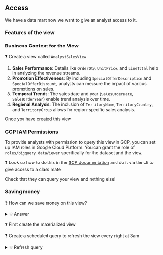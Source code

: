 ## Access

We have a data mart now we want to give an analyst access to it.

### Features of the view

### Business Context for the View

❓ Create a view called `AnalystSalesView`

1. **Sales Performance**: Details like `OrderQty`, `UnitPrice`, and `LineTotal` help in analyzing the revenue streams.
2. **Promotion Effectiveness**: By including `SpecialOfferDescription` and `SpecialOfferDiscount`, analysts can measure the impact of various promotions on sales.
3. **Temporal Trends**: The sales date and year (`SalesOrderDate`, `SalesOrderYear`) enable trend analysis over time.
4. **Regional Analysis**: The inclusion of `TerritoryName`, `TerritoryCountry`, and `TerritoryGroup` allows for region-specific sales analysis.

Once you have created this view

### GCP IAM Permissions

To provide analysts with permission to query this view in GCP, you can set up IAM roles in Google Cloud Platform. You can grant the role of `roles/bigquery.dataViewer` specifically for the dataset and the view.

❓ Look up how to do this in the [GCP documentation](https://cloud.google.com/bigquery/docs/dataset-access-controls#bigquery-dataset-iam-roles) and do it via the cli to give access to a class mate


Check that they can query your view and nothing else!

### Saving money

❓ How can we save money on this view?

<details>
<summary markdown='span'>💡 Answer</summary>

We can make it materialized and schedule it to refresh overnight everyday!

</details>


❓ First create the materialized view


❓ Create a scheduled query to refresh the view every night at 3am

<details>
<summary markdown='span'>💡 Refresh query</summary>

```sql
ALTER MATERIALIZED VIEW sales_mart.AnalystMaterializedView
REFRESH;
```
